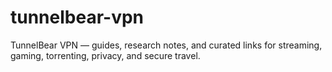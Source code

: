# tunnelbear-vpn
TunnelBear VPN — guides, research notes, and curated links for streaming, gaming, torrenting, privacy, and secure travel.
